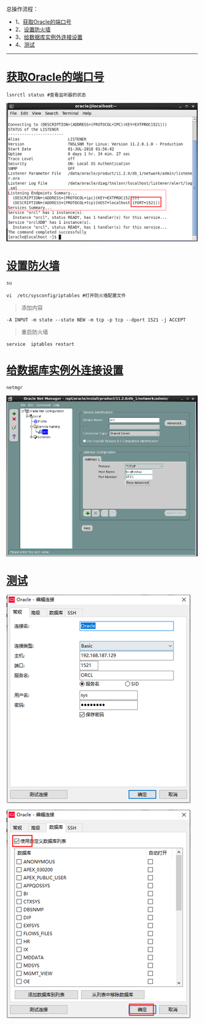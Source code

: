 总操作流程：
- 1、[获取Oracle的端口号](#Oracle-01)
- 2、[设置防火墙](#Oracle-02)
- 3、[给数据库实例外连接设置](#Oracle-03)
- 4、[测试](#Oracle-04)

***

# <a name="Oracle-01" href="#" >获取Oracle的端口号</a>
```
lsnrctl status #查看监听器的状态
```
![](image/2-1.png)

# <a name="Oracle-02" href="#" >设置防火墙</a>

```
su

vi  /etc/sysconfig/iptables #打开防火墙配置文件
```

>添加内容
```
-A INPUT -m state --state NEW -m tcp -p tcp --dport 1521 -j ACCEPT
```


>重启防火墙

```
service  iptables restart
```


# <a name="Oracle-03" href="#" >给数据库实例外连接设置</a>

```
netmgr
```
![](image/2-2.png)

# <a name="Oracle-04" href="#" >测试</a>

![](image/2-3.png)

![](image/2-4.png)